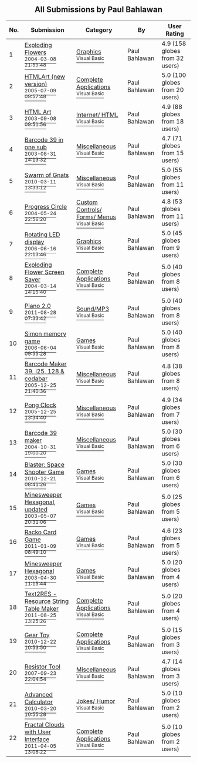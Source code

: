 ﻿<div align="center">

## All Submissions by Paul Bahlawan

</div>

No.  | Submission | Category | By   | User Rating
---- | ---------- | -------- | ---- | -----------
1 | [Exploding Flowers<br /><sup>2004-03-08 21:59:48</sup>](https://github.com/Planet-Source-Code/paul-bahlawan-exploding-flowers__1-52254) | [Graphics<br /><sup>Visual Basic</sup>](../ByCategory/graphics__1-46.md) | Paul Bahlawan | 4.9 (158 globes from 32 users)
2 | [HTMLArt \(new version\)<br /><sup>2005-07-09 09:57:48</sup>](https://github.com/Planet-Source-Code/paul-bahlawan-htmlart-new-version__1-61580) | [Complete Applications<br /><sup>Visual Basic</sup>](../ByCategory/complete-applications__1-27.md) | Paul Bahlawan | 5.0 (100 globes from 20 users)
3 | [HTML Art<br /><sup>2003-09-08 09:51:56</sup>](https://github.com/Planet-Source-Code/paul-bahlawan-html-art__1-48156) | [Internet/ HTML<br /><sup>Visual Basic</sup>](../ByCategory/internet-html__1-34.md) | Paul Bahlawan | 4.9 (88 globes from 18 users)
4 | [Barcode 39 in one sub<br /><sup>2003-08-31 14:13:32</sup>](https://github.com/Planet-Source-Code/paul-bahlawan-barcode-39-in-one-sub__1-48149) | [Miscellaneous<br /><sup>Visual Basic</sup>](../ByCategory/miscellaneous__1-1.md) | Paul Bahlawan | 4.7 (71 globes from 15 users)
5 | [Swarm of Gnats<br /><sup>2010-03-11 13:33:12</sup>](https://github.com/Planet-Source-Code/paul-bahlawan-swarm-of-gnats__1-61716) | [Miscellaneous<br /><sup>Visual Basic</sup>](../ByCategory/miscellaneous__1-1.md) | Paul Bahlawan | 5.0 (55 globes from 11 users)
6 | [Progress Circle<br /><sup>2004-05-24 22:56:20</sup>](https://github.com/Planet-Source-Code/paul-bahlawan-progress-circle__1-54004) | [Custom Controls/ Forms/  Menus<br /><sup>Visual Basic</sup>](../ByCategory/custom-controls-forms-menus__1-4.md) | Paul Bahlawan | 4.8 (53 globes from 11 users)
7 | [Rotating LED display<br /><sup>2006-06-16 22:13:46</sup>](https://github.com/Planet-Source-Code/paul-bahlawan-rotating-led-display__1-65691) | [Graphics<br /><sup>Visual Basic</sup>](../ByCategory/graphics__1-46.md) | Paul Bahlawan | 5.0 (45 globes from 9 users)
8 | [Exploding Flower Screen Saver<br /><sup>2004-03-14 14:15:40</sup>](https://github.com/Planet-Source-Code/paul-bahlawan-exploding-flower-screen-saver__1-52391) | [Complete Applications<br /><sup>Visual Basic</sup>](../ByCategory/complete-applications__1-27.md) | Paul Bahlawan | 5.0 (40 globes from 8 users)
9 | [Piano 2\.0<br /><sup>2011-08-28 07:33:42</sup>](https://github.com/Planet-Source-Code/paul-bahlawan-piano-2-0__1-65486) | [Sound/MP3<br /><sup>Visual Basic</sup>](../ByCategory/sound-mp3__1-45.md) | Paul Bahlawan | 5.0 (40 globes from 8 users)
10 | [Simon memory game<br /><sup>2006-06-04 09:55:28</sup>](https://github.com/Planet-Source-Code/paul-bahlawan-simon-memory-game__1-65560) | [Games<br /><sup>Visual Basic</sup>](../ByCategory/games__1-38.md) | Paul Bahlawan | 5.0 (40 globes from 8 users)
11 | [Barcode Maker 39, i25, 128 &amp; codabar<br /><sup>2005-12-25 21:40:36</sup>](https://github.com/Planet-Source-Code/paul-bahlawan-barcode-maker-39-i25-128-amp-codabar__1-63783) | [Miscellaneous<br /><sup>Visual Basic</sup>](../ByCategory/miscellaneous__1-1.md) | Paul Bahlawan | 4.8 (38 globes from 8 users)
12 | [Pong Clock<br /><sup>2005-12-25 13:34:40</sup>](https://github.com/Planet-Source-Code/paul-bahlawan-pong-clock__1-63650) | [Miscellaneous<br /><sup>Visual Basic</sup>](../ByCategory/miscellaneous__1-1.md) | Paul Bahlawan | 4.9 (34 globes from 7 users)
13 | [Barcode 39 maker<br /><sup>2004-10-31 19:00:20</sup>](https://github.com/Planet-Source-Code/paul-bahlawan-barcode-39-maker__1-57042) | [Miscellaneous<br /><sup>Visual Basic</sup>](../ByCategory/miscellaneous__1-1.md) | Paul Bahlawan | 5.0 (30 globes from 6 users)
14 | [Blaster: Space Shooter Game<br /><sup>2010-12-21 08:41:26</sup>](https://github.com/Planet-Source-Code/paul-bahlawan-blaster-space-shooter-game__1-73636) | [Games<br /><sup>Visual Basic</sup>](../ByCategory/games__1-38.md) | Paul Bahlawan | 5.0 (30 globes from 6 users)
15 | [Minesweeper Hexagonal, updated<br /><sup>2003-05-07 20:31:06</sup>](https://github.com/Planet-Source-Code/paul-bahlawan-minesweeper-hexagonal-updated__1-45506) | [Games<br /><sup>Visual Basic</sup>](../ByCategory/games__1-38.md) | Paul Bahlawan | 5.0 (25 globes from 5 users)
16 | [Racko Card Game<br /><sup>2011-01-09 08:49:10</sup>](https://github.com/Planet-Source-Code/paul-bahlawan-racko-card-game__1-73660) | [Games<br /><sup>Visual Basic</sup>](../ByCategory/games__1-38.md) | Paul Bahlawan | 4.6 (23 globes from 5 users)
17 | [Minesweeper Hexagonal<br /><sup>2003-04-30 11:15:44</sup>](https://github.com/Planet-Source-Code/paul-bahlawan-minesweeper-hexagonal__1-45136) | [Games<br /><sup>Visual Basic</sup>](../ByCategory/games__1-38.md) | Paul Bahlawan | 5.0 (20 globes from 4 users)
18 | [Text2RES \- Resource String Table Maker<br /><sup>2011-08-25 13:25:26</sup>](https://github.com/Planet-Source-Code/paul-bahlawan-text2res-resource-string-table-maker__1-73880) | [Complete Applications<br /><sup>Visual Basic</sup>](../ByCategory/complete-applications__1-27.md) | Paul Bahlawan | 5.0 (20 globes from 4 users)
19 | [Gear Toy<br /><sup>2010-12-22 10:53:50</sup>](https://github.com/Planet-Source-Code/paul-bahlawan-gear-toy__1-73647) | [Complete Applications<br /><sup>Visual Basic</sup>](../ByCategory/complete-applications__1-27.md) | Paul Bahlawan | 5.0 (15 globes from 3 users)
20 | [Resistor Tool<br /><sup>2007-09-23 22:04:54</sup>](https://github.com/Planet-Source-Code/paul-bahlawan-resistor-tool__1-69382) | [Miscellaneous<br /><sup>Visual Basic</sup>](../ByCategory/miscellaneous__1-1.md) | Paul Bahlawan | 4.7 (14 globes from 3 users)
21 | [Advanced Calculator<br /><sup>2010-03-20 10:55:28</sup>](https://github.com/Planet-Source-Code/paul-bahlawan-advanced-calculator__1-73014) | [Jokes/ Humor<br /><sup>Visual Basic</sup>](../ByCategory/jokes-humor__1-40.md) | Paul Bahlawan | 5.0 (10 globes from 2 users)
22 | [Fractal Clouds with User Interface<br /><sup>2011-04-05 13:08:22</sup>](https://github.com/Planet-Source-Code/paul-bahlawan-fractal-clouds-with-user-interface__1-73846) | [Complete Applications<br /><sup>Visual Basic</sup>](../ByCategory/complete-applications__1-27.md) | Paul Bahlawan | 5.0 (10 globes from 2 users)
